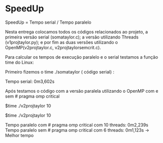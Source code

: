 # SpeedUp 

SpeedUp = Tempo serial / Tempo paralelo 

Nesta entrega colocamos todos os códigos relacionados ao projeto, a primeira versão serial (somataylor.c); a versão utilizando Threads (v1projtaylor.py); e por fim as duas versões utilizando o OpenMP(v2projtaylor.c, v2projtaylorsemcrit.c).

Para calcular os tempos de execução paralelo e o serial testamos a função time do Linux:

Primeiro fizemos o time ./somataylor ( código serial) : 

Tempo serial: 0m3,602s

Após testamos o código com a versão paralela utilizando o OpenMP com e sem # pragma omp critical

 $time ./v2projtaylor 10

 $time ./v2projtaylor 10

Tempo paralelo com # pragma omp critical com 10 threads: 0m2,239s
Tempo paralelo sem # pragma omp critical com 6 threads: 0m1,123s → Melhor tempo
